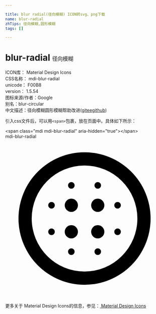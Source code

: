 ```yaml
---

title: blur radial(径向模糊) ICON转svg、png下载
name: blur-radial
zhTips: 径向模糊,圆形模糊
tags: []

---
```


# blur-radial  <small style="font-size: 60%;font-weight: 100">径向模糊</small>


<div class="detail-page">
<p>
<span>
ICON库：
<span class="badge-secondary badge">Material Design Icons</span> 
</span>
<br/>
<span>
CSS名称：
<span class="badge-secondary badge">mdi-blur-radial</span> 
</span>
<br/>
<span>
unicode：
<span class="badge-secondary badge">F00B8</span> 
<copy-btn content='F00B8' btn-title=""></copy-btn>
<copy-btn :content='String.fromCodePoint(parseInt("F00B8", 16))' btn-title="复制U"></copy-btn>
</span>
<br/>
<span>
version：
<span class="badge-secondary badge">1.5.54</span> 
</span>
<br/>
<span>图标来源/作者：<span class="badge-light badge">Google</span></span> 
<br/>
<span>别名：<span class="badge-light badge">blur-circular</span></span><br/><span class="zh-detail">中文描述：<span class="badge-primary badge">径向模糊</span><span class="badge-primary badge">圆形模糊</span><span class="help-link"><span>帮助改进</span>(<a href="https://gitee.com/liuwave/icon-helper/edit/master/json/material/blur-radial.json" target="_blank" rel="noopener noreferrer">gitee</a><a href="https://github.com/liuwave/icon-helper/edit/master/json/material/blur-radial.json" target="_blank" rel="noopener noreferrer">github</a></span>)</span><br/>
</p>
</div>
<div class="alert alert-dark">
  <i class="mdi mdi-blur-radial mdi-48px"></i>
  <i class="mdi mdi-blur-radial mdi-36px"></i>
  <i class="mdi mdi-blur-radial mdi-24px"></i>
  <i class="mdi mdi-blur-radial mdi-18px"></i>
</div>
<div>
  <p>引入css文件后，可以用<code>&lt;span&gt;</code>包裹，放在页面中。具体如下所示：    
  </p>
  <div class="alert alert-primary" style="font-size: 14px">
    &lt;span class="mdi mdi-blur-radial" aria-hidden="true"&gt;&lt;/span&gt;
    <copy-btn content='<span class="mdi mdi-blur-radial" aria-hidden="true"></span>'></copy-btn>
  </div>
  <div class="alert alert-secondary">
    <i class="mdi mdi-blur-radial"
    style="font-size: 24px"
    aria-hidden="true"></i> mdi-blur-radial
    <copy-btn content="mdi-blur-radial" btn-title="复制图标名称"></copy-btn>
  </div>
</div>
<div id="svg" class="svg-wrap">
<svg xmlns="http://www.w3.org/2000/svg" viewBox="0 0 24 24"><path d="M14,13A1,1 0 0,0 13,14A1,1 0 0,0 14,15A1,1 0 0,0 15,14A1,1 0 0,0 14,13M14,16.5A0.5,0.5 0 0,0 13.5,17A0.5,0.5 0 0,0 14,17.5A0.5,0.5 0 0,0 14.5,17A0.5,0.5 0 0,0 14,16.5M12,20A8,8 0 0,1 4,12A8,8 0 0,1 12,4A8,8 0 0,1 20,12A8,8 0 0,1 12,20M12,2A10,10 0 0,0 2,12A10,10 0 0,0 12,22A10,10 0 0,0 22,12A10,10 0 0,0 12,2M17,9.5A0.5,0.5 0 0,0 16.5,10A0.5,0.5 0 0,0 17,10.5A0.5,0.5 0 0,0 17.5,10A0.5,0.5 0 0,0 17,9.5M17,13.5A0.5,0.5 0 0,0 16.5,14A0.5,0.5 0 0,0 17,14.5A0.5,0.5 0 0,0 17.5,14A0.5,0.5 0 0,0 17,13.5M14,7.5A0.5,0.5 0 0,0 14.5,7A0.5,0.5 0 0,0 14,6.5A0.5,0.5 0 0,0 13.5,7A0.5,0.5 0 0,0 14,7.5M14,9A1,1 0 0,0 13,10A1,1 0 0,0 14,11A1,1 0 0,0 15,10A1,1 0 0,0 14,9M10,7.5A0.5,0.5 0 0,0 10.5,7A0.5,0.5 0 0,0 10,6.5A0.5,0.5 0 0,0 9.5,7A0.5,0.5 0 0,0 10,7.5M7,13.5A0.5,0.5 0 0,0 6.5,14A0.5,0.5 0 0,0 7,14.5A0.5,0.5 0 0,0 7.5,14A0.5,0.5 0 0,0 7,13.5M10,16.5A0.5,0.5 0 0,0 9.5,17A0.5,0.5 0 0,0 10,17.5A0.5,0.5 0 0,0 10.5,17A0.5,0.5 0 0,0 10,16.5M7,9.5A0.5,0.5 0 0,0 6.5,10A0.5,0.5 0 0,0 7,10.5A0.5,0.5 0 0,0 7.5,10A0.5,0.5 0 0,0 7,9.5M10,13A1,1 0 0,0 9,14A1,1 0 0,0 10,15A1,1 0 0,0 11,14A1,1 0 0,0 10,13M10,9A1,1 0 0,0 9,10A1,1 0 0,0 10,11A1,1 0 0,0 11,10A1,1 0 0,0 10,9Z" /></svg>
</div>
<detail full-name='mdi-blur-radial'></detail>
    
<div><p>更多关于 Material Design Icons的信息，参见：<a target="_blank" href="https://iconhelper.cn/material.html"> Material Design Icons</a>
</p></div>
